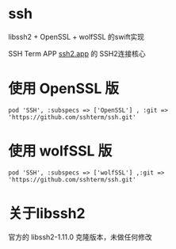 # ssh
libssh2 + OpenSSL + wolfSSL 的swift实现

SSH Term APP [ssh2.app](https://ssh2.app/) 的 SSH2连接核心

# 使用 OpenSSL 版

```
pod 'SSH', :subspecs => ['OpenSSL'] , :git => 'https://github.com/sshterm/ssh.git'
```

# 使用 wolfSSL 版

```
pod 'SSH', :subspecs => ['wolfSSL'] ,:git => 'https://github.com/sshterm/ssh.git'
```

# 关于libssh2

官方的 libssh2-1.11.0 克隆版本，未做任何修改